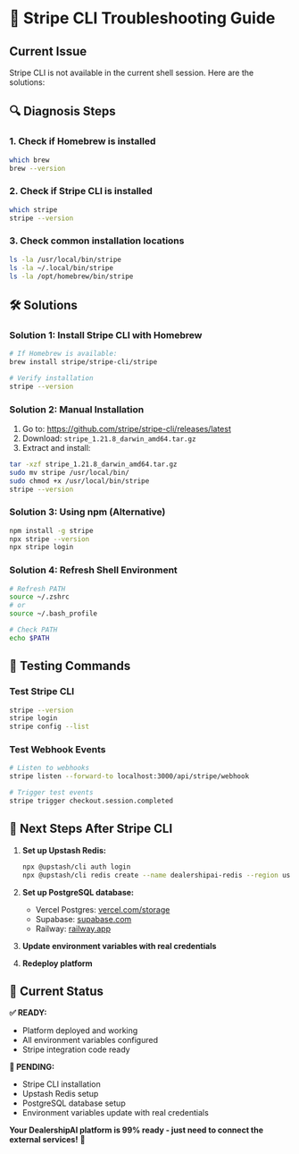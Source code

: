 # 🔧 Stripe CLI Troubleshooting Guide

## Current Issue
Stripe CLI is not available in the current shell session. Here are the solutions:

## 🔍 **Diagnosis Steps**

### 1. Check if Homebrew is installed
```bash
which brew
brew --version
```

### 2. Check if Stripe CLI is installed
```bash
which stripe
stripe --version
```

### 3. Check common installation locations
```bash
ls -la /usr/local/bin/stripe
ls -la ~/.local/bin/stripe
ls -la /opt/homebrew/bin/stripe
```

## 🛠️ **Solutions**

### **Solution 1: Install Stripe CLI with Homebrew**
```bash
# If Homebrew is available:
brew install stripe/stripe-cli/stripe

# Verify installation
stripe --version
```

### **Solution 2: Manual Installation**
1. Go to: https://github.com/stripe/stripe-cli/releases/latest
2. Download: `stripe_1.21.8_darwin_amd64.tar.gz`
3. Extract and install:
```bash
tar -xzf stripe_1.21.8_darwin_amd64.tar.gz
sudo mv stripe /usr/local/bin/
sudo chmod +x /usr/local/bin/stripe
stripe --version
```

### **Solution 3: Using npm (Alternative)**
```bash
npm install -g stripe
npx stripe --version
npx stripe login
```

### **Solution 4: Refresh Shell Environment**
```bash
# Refresh PATH
source ~/.zshrc
# or
source ~/.bash_profile

# Check PATH
echo $PATH
```

## 🧪 **Testing Commands**

### Test Stripe CLI
```bash
stripe --version
stripe login
stripe config --list
```

### Test Webhook Events
```bash
# Listen to webhooks
stripe listen --forward-to localhost:3000/api/stripe/webhook

# Trigger test events
stripe trigger checkout.session.completed
```

## 🔄 **Next Steps After Stripe CLI**

1. **Set up Upstash Redis:**
   ```bash
   npx @upstash/cli auth login
   npx @upstash/cli redis create --name dealershipai-redis --region us-east-1
   ```

2. **Set up PostgreSQL database:**
   - Vercel Postgres: [vercel.com/storage](https://vercel.com/storage)
   - Supabase: [supabase.com](https://supabase.com)
   - Railway: [railway.app](https://railway.app)

3. **Update environment variables with real credentials**

4. **Redeploy platform**

## 🎯 **Current Status**

**✅ READY:**
- Platform deployed and working
- All environment variables configured
- Stripe integration code ready

**🔧 PENDING:**
- Stripe CLI installation
- Upstash Redis setup
- PostgreSQL database setup
- Environment variables update with real credentials

**Your DealershipAI platform is 99% ready - just need to connect the external services!** 🚀

